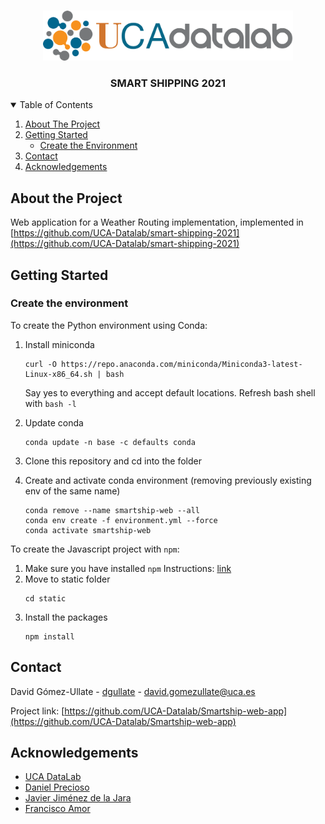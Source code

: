 <!-- README template: https://github.com/othneildrew/Best-README-Template -->

<!-- PROJECT SHIELDS -->
<!--
*** I'm using markdown "reference style" links for readability.
*** Reference links are enclosed in brackets [ ] instead of parentheses ( ).
*** See the bottom of this document for the declaration of the reference variables
*** for contributors-url, forks-url, etc. This is an optional, concise syntax you may use.
*** https://www.markdownguide.org/basic-syntax/#reference-style-links
-->
<!-- [![Contributors][contributors-shield]][contributors-url] -->
<!-- [![Forks][forks-shield]][forks-url] -->
<!-- [![Stargazers][stars-shield]][stars-url] -->
<!-- [![Issues][issues-shield]][issues-url] -->

<!-- PROJECT LOGO -->
<br />
<p align="center">
  <a href="https://github.com/UCA-Datalab">
    <img src="img/logo.png" alt="Logo" width="400" height="80">
  </a>

  <h3 align="center">SMART SHIPPING 2021</h3>
</p>


<!-- TABLE OF CONTENTS -->
<details open="open">
  <summary>Table of Contents</summary>
  <ol>
    <li>
      <a href="#about-the-project">About The Project</a>
    </li>
    <li>
      <a href="#getting-started">Getting Started</a>
      <ul>
        <li><a href="#create-the-environment">Create the Environment</a></li>
      </ul>
    </li>
     <li><a href="#contact">Contact</a></li>
    <li><a href="#acknowledgements">Acknowledgements</a></li>
  </ol>
</details>

## About the Project

Web application for a Weather Routing implementation, implemented in [https://github.com/UCA-Datalab/smart-shipping-2021](https://github.com/UCA-Datalab/smart-shipping-2021)

## Getting Started

### Create the environment

To create the Python environment using Conda:

  1. Install miniconda
     
     ```
     curl -O https://repo.anaconda.com/miniconda/Miniconda3-latest-Linux-x86_64.sh | bash
     ```

     Say yes to everything and accept default locations. Refresh bash shell with `bash -l`

  2. Update conda
     
      ```
      conda update -n base -c defaults conda
      ```

  3. Clone this repository and cd into the folder

  4. Create and activate conda environment (removing previously existing env of the same name)
     
       ```
       conda remove --name smartship-web --all
       conda env create -f environment.yml --force
       conda activate smartship-web
       ```

To create the Javascript project with `npm`:
  1. Make sure you have installed `npm`
      Instructions: [link](https://docs.npmjs.com/downloading-and-installing-node-js-and-npm)
  2. Move to static folder
      ```
      cd static
      ```
  3. Install the packages
      ```
      npm install
      ```

## Contact

David Gómez-Ullate - [dgullate](https://github.com/dgullate) -  david.gomezullate@uca.es

Project link: [https://github.com/UCA-Datalab/Smartship-web-app](https://github.com/UCA-Datalab/Smartship-web-app)

## Acknowledgements

* [UCA DataLab](http://datalab.uca.es/)
* [Daniel Precioso](https://www.linkedin.com/in/daniel-precioso-garcelan/)
* [Javier Jiménez de la Jara](https://github.com/UCA-Datalab/Smartship-web-app/commits?author=Javier-Jimenez99)
* [Francisco Amor](https://www.linkedin.com/in/francisco-amor-97b27820b/)

<!-- MARKDOWN LINKS & IMAGES -->
<!-- https://www.markdownguide.org/basic-syntax/#reference-style-links -->
[contributors-shield]: https://img.shields.io/github/contributors/UCA-Datalab/smart-shipping-2021.svg?style=for-the-badge
[contributors-url]: https://github.com/UCA-Datalab/Smartship-web-app/graphs/contributors
[forks-shield]: https://img.shields.io/github/forks/UCA-Datalab/smart-shipping-2021.svg?style=for-the-badge
[forks-url]: https://github.com/UCA-Datalab/Smartship-web-app/network/members
[stars-shield]: https://img.shields.io/github/stars/UCA-Datalab/smart-shipping-2021.svg?style=for-the-badge
[stars-url]: https://github.com/UCA-Datalab/Smartship-web-app/stargazers
[issues-shield]: https://img.shields.io/github/issues/UCA-Datalab/smart-shipping-2021.svg?style=for-the-badge
[issues-url]: https://github.com/UCA-Datalab/Smartship-web-app/issues
